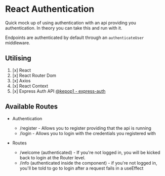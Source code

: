 # React Authentication

Quick mock up of using authentication with an api providing you authentication. In theory you can take this and run with it.

Endpoints are authenticated by default through an `authenticateUser` middleware.

## Utilising

1. [x] React
1. [x] React Router Dom
1. [x] Axios
1. [x] React Context
1. [x] Express Auth API [@kepop1 - express-auth](https://github.com/kepop1/express-auth)

## Available Routes

- Authentication

  - /register - Allows you to register providing that the api is running
  - /login - Allows you to login with the credentials you registered with

- Routes
  - /welcome (authenticated) - If you're not logged in, you will be kicked back to login at the Router level.
  - /info (authenticated inside the component) - if you're not logged in, you'll be told to go to login after a request fails in a useEffect
